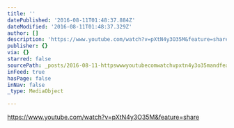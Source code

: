 ```yaml
---
title: ''
datePublished: '2016-08-11T01:48:37.884Z'
dateModified: '2016-08-11T01:48:37.329Z'
author: []
description: 'https://www.youtube.com/watch?v=pXtN4y3O35M&feature=share'
publisher: {}
via: {}
starred: false
sourcePath: _posts/2016-08-11-httpswwwyoutubecomwatchvpxtn4y3o35mandfeatureshare.md
inFeed: true
hasPage: false
inNav: false
_type: MediaObject

---
```

https://www.youtube.com/watch?v=pXtN4y3O35M&feature=share